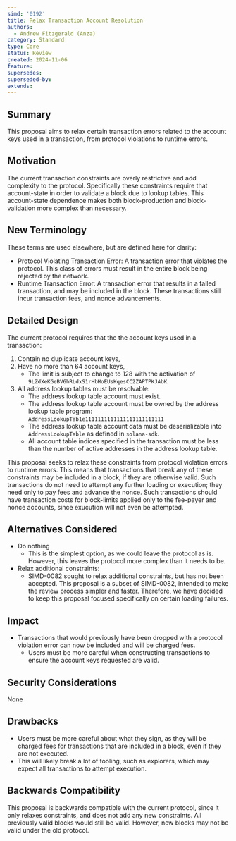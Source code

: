 ```yaml
---
simd: '0192'
title: Relax Transaction Account Resolution
authors:
  - Andrew Fitzgerald (Anza)
category: Standard
type: Core
status: Review
created: 2024-11-06
feature:
supersedes:
superseded-by:
extends:
---
```


## Summary

This proposal aims to relax certain transaction errors related to the account
keys used in  a transaction, from protocol violations to runtime errors.

## Motivation

The current transaction constraints are overly restrictive and add complexity
to the protocol. Specifically these constraints require that account-state
in order to validate a block due to lookup tables. This account-state
dependence makes both block-production and block-validation more complex than
necessary.

## New Terminology

These terms are used elsewhere, but are defined here for clarity:

- Protocol Violating Transaction Error: A transaction error that violates the
  protocol. This class of errors must result in the entire block being rejected
  by the network.
- Runtime Transaction Error: A transaction error that results in a failed
  transaction, and may be included in the block. These transactions still
  incur transaction fees, and nonce advancements.

## Detailed Design

The current protocol requires that the the account keys used in a transaction:

1. Contain no duplicate account keys,
2. Have no more than 64 account keys,
    - The limit is subject to change to 128 with the activation of
      `9LZdXeKGeBV6hRLdxS1rHbHoEUsKqesCC2ZAPTPKJAbK`.
3. All address lookup tables must be resolvable:
    - The address lookup table account must exist.
    - The address lookup table account must be owned by the address lookup
      table program: `AddressLookupTab1e1111111111111111111111111`
    - The address lookup table account data must be deserializable into
      `AddressLookupTable` as defined in `solana-sdk`.
    - All account table indices specified in the transaction must be less than
      the number of active addresses in the address lookup table.

This proposal seeks to relax these constraints from protocol violation errors
to runtime errors.
This means that transactions that break any of these constraints may be
included in a block, if they are otherwise valid.
Such transactions do not need to attempt any further loading or execution; they
need only to pay fees and advance the nonce.
Such transactions should have transaction costs for block-limits applied only
to the fee-payer and nonce accounts, since exucution will not even be
attempted.

## Alternatives Considered

- Do nothing
  - This is the simplest option, as we could leave the protocol as is.
  However, this leaves the protocol more complex than it needs to be.
- Relax additional constraints:
  - SIMD-0082 sought to relax additional constraints, but has not been
    accepted. This proposal is a subset of SIMD-0082, intended to make the
    review process simpler and faster. Therefore, we have decided to keep
    this proposal focused specifically on certain loading failures.

## Impact

- Transactions that would previously have been dropped with a protocol
  violation error can now be included and will be charged fees.
  - Users must be more careful when constructing transactions to ensure the
    account keys requested are valid.

## Security Considerations

None

## Drawbacks

- Users must be more careful about what they sign, as they will be charged fees
  for transactions that are included in a block, even if they are not executed.
- This will likely break a lot of tooling, such as explorers, which may expect
  all transactions to attempt execution.

## Backwards Compatibility

This proposal is backwards compatible with the current protocol, since it only
relaxes constraints, and does not add any new constraints. All previously valid
blocks would still be valid. However, new blocks may not be valid under the old
protocol.
